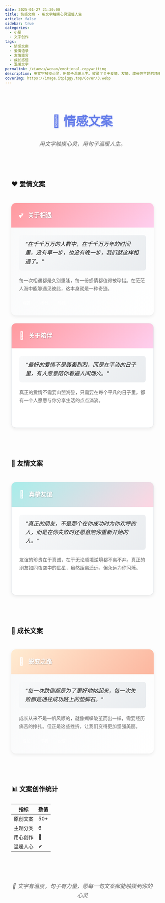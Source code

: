 ```yaml
---
date: 2025-01-27 21:30:00
title: 情感文案 - 用文字触摸心灵温暖人生
article: false
sidebar: true
categories:
  - 小屋
  - 文字创作
tags:
  - 情感文案
  - 爱情语录
  - 友情箴言
  - 成长感悟
  - 温暖文字
permalink: /xiaowu/wenan/emotional-copywriting
description: 用文字触摸心灵，用句子温暖人生。收录了关于爱情、友情、成长等主题的精美文案，每一句话都饱含深情，每一个字都温暖人心。愿这些文字能够给你带来力量和感动。
coverImg: https://image.itpiggy.top/Cover/3.webp
---
```


<div class="emotional-copywriting">

# 💝 情感文案

> 用文字触摸心灵，用句子温暖人生。

---

## ❤️ 爱情文案

<div class="copywriting-section love">
  <div class="copywriting-card featured">
    <div class="card-header">
      <div class="card-icon">💕</div>
      <h3>关于相遇</h3>
    </div>
    <div class="card-content">
      <blockquote>
        "在千千万万的人群中，在千千万万年的时间里，没有早一步，也没有晚一步，我们就这样相遇了。"
      </blockquote>
      <p>每一次相遇都是久别重逢，每一份感情都值得被珍惜。在茫茫人海中能够遇见彼此，这本身就是一种奇迹。</p>
      <div class="emotion-tags">
        <span class="tag">相遇</span>
        <span class="tag">缘分</span>
        <span class="tag">珍惜</span>
      </div>
    </div>
  </div>

  <div class="copywriting-card">
    <div class="card-header">
      <div class="card-icon">🌹</div>
      <h3>关于陪伴</h3>
    </div>
    <div class="card-content">
      <blockquote>
        "最好的爱情不是轰轰烈烈，而是在平淡的日子里，有人愿意陪你看遍人间烟火。"
      </blockquote>
      <p>真正的爱情不需要山盟海誓，只需要在每个平凡的日子里，都有一个人愿意与你分享生活的点点滴滴。</p>
      <div class="emotion-tags">
        <span class="tag">陪伴</span>
        <span class="tag">平淡</span>
        <span class="tag">日常</span>
      </div>
    </div>
  </div>
</div>

---

## 🌸 友情文案

<div class="copywriting-section friendship">
  <div class="copywriting-card">
    <div class="card-header">
      <div class="card-icon">🤝</div>
      <h3>真挚友谊</h3>
    </div>
    <div class="card-content">
      <blockquote>
        "真正的朋友，不是那个在你成功时为你欢呼的人，而是在你失败时还愿意陪你重新开始的人。"
      </blockquote>
      <p>友谊的珍贵在于真诚，在于无论顺境逆境都不离不弃。真正的朋友如同夜空中的星星，虽然距离遥远，但永远为你闪烁。</p>
      <div class="emotion-tags">
        <span class="tag">真诚</span>
        <span class="tag">陪伴</span>
        <span class="tag">支持</span>
      </div>
    </div>
  </div>
</div>

---

## 🌱 成长文案

<div class="copywriting-section growth">
  <div class="copywriting-card featured">
    <div class="card-header">
      <div class="card-icon">🦋</div>
      <h3>蜕变之路</h3>
    </div>
    <div class="card-content">
      <blockquote>
        "每一次跌倒都是为了更好地站起来，每一次失败都是通往成功路上的垫脚石。"
      </blockquote>
      <p>成长从来不是一帆风顺的，就像蝴蝶破茧而出一样，需要经历痛苦的挣扎。但正是这些挫折，让我们变得更加坚强美丽。</p>
      <div class="emotion-tags">
        <span class="tag">成长</span>
        <span class="tag">坚强</span>
        <span class="tag">蜕变</span>
      </div>
    </div>
  </div>
</div>

---

## 📊 文案创作统计

| 指标       | 数值 |
|------------|------|
| 原创文案   | 50+  |
| 主题分类   | 6    |
| 用心创作   | 💖   |
| 温暖人心   | ✔    |

---

> 💝 文字有温度，句子有力量，愿每一句文案都能触摸到你的心灵

<style scoped>
.emotional-copywriting {
  max-width: 1000px;
  margin: 0 auto;
  padding: 20px;
  line-height: 1.7;
}

.emotional-copywriting h1 {
  text-align: center;
  color: #667eea;
  font-size: 2.5rem;
  margin-bottom: 1rem;
  line-height: 1.2;
  padding: 0.2rem 0;
  font-weight: 600;
  text-shadow: 0 2px 4px rgba(102, 126, 234, 0.3);
}

.emotional-copywriting > blockquote {
  text-align: center;
  font-style: italic;
  color: #666;
  border-left: none;
  padding: 0;
  margin: 2rem 0;
  font-size: 1.1rem;
}

.emotional-copywriting h2 {
  color: var(--vp-c-brand);
  border-bottom: 3px solid var(--vp-c-brand);
  padding-bottom: 0.8rem;
  margin-top: 3rem;
  position: relative;
}

.emotional-copywriting h2::after {
  content: '';
  position: absolute;
  left: 0;
  bottom: -3px;
  width: 60px;
  height: 3px;
  background: linear-gradient(90deg, var(--vp-c-brand), transparent);
}

/* 文案卡片区域 */
.copywriting-section {
  display: grid;
  grid-template-columns: repeat(auto-fit, minmax(350px, 1fr));
  gap: 25px;
  margin: 30px 0;
}

.copywriting-card {
  background: white;
  border: 1px solid #e1e5e9;
  border-radius: 15px;
  overflow: hidden;
  box-shadow: 0 4px 12px rgba(0, 0, 0, 0.08);
  transition: all 0.3s ease;
}

.copywriting-card:hover {
  transform: translateY(-8px);
  box-shadow: 0 12px 25px rgba(0, 0, 0, 0.15);
}

.copywriting-card.featured {
  border: 2px solid var(--vp-c-brand);
  background: linear-gradient(135deg, #f8f9fa 0%, #ffffff 100%);
}

/* 卡片头部 */
.card-header {
  background: linear-gradient(135deg, #ff9a9e 0%, #fecfef 50%, #fecfef 100%);
  color: white;
  padding: 20px 25px;
  display: flex;
  align-items: center;
  gap: 15px;
}

.copywriting-section.love .card-header {
  background: linear-gradient(135deg, #ff9a9e 0%, #fecfef 100%);
}

.copywriting-section.friendship .card-header {
  background: linear-gradient(135deg, #a8edea 0%, #fed6e3 100%);
}

.copywriting-section.growth .card-header {
  background: linear-gradient(135deg, #ffecd2 0%, #fcb69f 100%);
}

.card-icon {
  font-size: 1.5rem;
  animation: float 3s ease-in-out infinite;
}

@keyframes float {
  0%, 100% { transform: translateY(0px); }
  50% { transform: translateY(-5px); }
}

.card-header h3 {
  margin: 0;
  font-size: 1.2rem;
  color: white;
  text-shadow: 1px 1px 2px rgba(0,0,0,0.3);
}

/* 卡片内容 */
.card-content {
  padding: 25px;
}

.card-content blockquote {
  font-size: 1.1rem;
  font-style: italic;
  color: var(--vp-c-brand);
  border-left: 4px solid var(--vp-c-brand);
  padding: 15px 20px;
  margin: 0 0 20px 0;
  background: linear-gradient(135deg, #f8f9fa 0%, #e9ecef 100%);
  border-radius: 8px;
  line-height: 1.6;
}

.card-content p {
  color: #666;
  line-height: 1.7;
  margin-bottom: 20px;
  font-size: 0.95rem;
}

/* 情感标签 */
.emotion-tags {
  display: flex;
  gap: 8px;
  flex-wrap: wrap;
  margin-top: 15px;
}

.emotion-tags .tag {
  background: linear-gradient(135deg, var(--vp-c-brand), #764ba2);
  color: white;
  padding: 4px 12px;
  border-radius: 15px;
  font-size: 0.8rem;
  font-weight: 500;
  transition: all 0.3s ease;
}

.emotion-tags .tag:hover {
  transform: translateY(-2px);
  box-shadow: 0 4px 12px rgba(102, 126, 234, 0.4);
}

/* 统计数据 */
.copywriting-stats {
  display: grid;
  grid-template-columns: repeat(auto-fit, minmax(150px, 1fr));
  gap: 20px;
  margin: 30px 0;
}

.copywriting-stats .stat-item {
  background: linear-gradient(135deg, #1e3c72 0%, #2a5298 100%);
  color: white;
  padding: 25px 20px;
  border-radius: 15px;
  text-align: center;
  box-shadow: 0 4px 15px rgba(30, 60, 114, 0.3);
}

.copywriting-stats .stat-number {
  font-size: 2.5rem;
  font-weight: bold;
  margin-bottom: 8px;
}

.copywriting-stats .stat-label {
  font-size: 1rem;
  opacity: 0.9;
}

/* 分隔线 */
.emotional-copywriting hr {
  border: none;
  height: 2px;
  background: linear-gradient(90deg, transparent, var(--vp-c-brand), transparent);
  margin: 3rem 0;
}

/* 最后的引用 */
.emotional-copywriting > blockquote:last-child {
  text-align: center;
  background: linear-gradient(135deg, #1e3c72 0%, #2a5298 100%);
  color: white;
  padding: 2rem;
  border-radius: 15px;
  border-left: none;
  margin-top: 3rem;
}

.emotional-copywriting > blockquote:last-child strong {
  color: white;
  font-size: 1.3rem;
}

/* 深色模式适配 */
.dark .copywriting-card {
  background: var(--vp-c-bg-soft);
  border-color: var(--vp-c-divider);
}

.dark .card-content p {
  color: var(--vp-c-text-2);
}

/* 移动端适配 */
@media (max-width: 768px) {
  .emotional-copywriting {
    padding: 15px;
  }
  
  .emotional-copywriting h1 {
    font-size: 2rem;
  }
  
  .copywriting-section {
    grid-template-columns: 1fr;
    gap: 20px;
  }
  
  .card-content {
    padding: 20px;
  }
  
  .card-content blockquote {
    font-size: 1rem;
    padding: 12px 15px;
  }
  
  .copywriting-stats {
    grid-template-columns: repeat(2, 1fr);
    gap: 15px;
  }
}
</style>

</div>